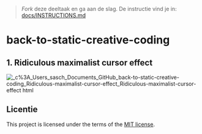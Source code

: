 > _Fork_ deze deeltaak en ga aan de slag. 
De instructie vind je in: [docs/INSTRUCTIONS.md](docs/INSTRUCTIONS.md)

# back-to-static-creative-coding
## 1. Ridiculous maximalist cursor effect
![_c%3A_Users_sasch_Documents_GitHub_back-to-static-creative-coding_Ridiculous-maximalist-cursor-effect_Ridiculous-maximalist-cursor-effect html](https://github.com/Sascha-davidson/back-to-static-creative-coding/assets/112861160/99f23c3b-749e-4dee-87c0-ffef7ac69f28)


## Licentie

This project is licensed under the terms of the [MIT license](./LICENSE).
